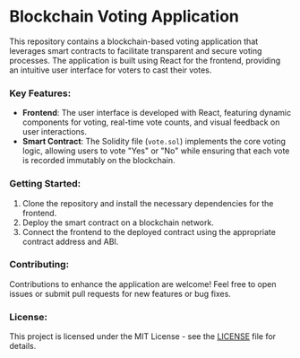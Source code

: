 # Blockchain Voting Application

This repository contains a blockchain-based voting application that leverages smart contracts to facilitate transparent and secure voting processes. The application is built using React for the frontend, providing an intuitive user interface for voters to cast their votes. 

### Key Features:

- **Frontend**: The user interface is developed with React, featuring dynamic components for voting, real-time vote counts, and visual feedback on user interactions.
- **Smart Contract**: The Solidity file (`vote.sol`) implements the core voting logic, allowing users to vote "Yes" or "No" while ensuring that each vote is recorded immutably on the blockchain.

### Getting Started:

1. Clone the repository and install the necessary dependencies for the frontend.
2. Deploy the smart contract on a blockchain network.
3. Connect the frontend to the deployed contract using the appropriate contract address and ABI.

### Contributing:

Contributions to enhance the application are welcome! Feel free to open issues or submit pull requests for new features or bug fixes.

### License:

This project is licensed under the MIT License - see the [LICENSE](LICENSE) file for details.
